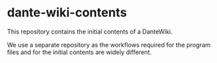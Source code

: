 # dante-wiki-contents
This repository contains the initial contents of a DanteWiki.

We use a separate repository as the workflows required for the program files and for the initial contents are widely different.
